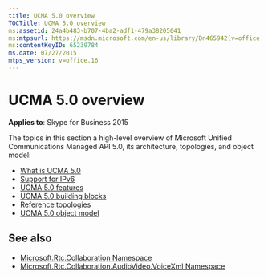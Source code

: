 ```yaml
---
title: UCMA 5.0 overview
TOCTitle: UCMA 5.0 overview
ms:assetid: 24a4b483-b707-4ba2-adf1-479a38205041
ms:mtpsurl: https://msdn.microsoft.com/en-us/library/Dn465942(v=office.16)
ms:contentKeyID: 65239784
ms.date: 07/27/2015
mtps_version: v=office.16
---
```


# UCMA 5.0 overview

**Applies to**: Skype for Business 2015

The topics in this section a high-level overview of Microsoft Unified Communications Managed API 5.0, its architecture, topologies, and object model:

- [What is UCMA 5.0](what-is-ucma-5-0.md)
- [Support for IPv6](support-for-ipv6.md)
- [UCMA 5.0 features](ucma-5-0-features.md)
- [UCMA 5.0 building blocks](ucma-5-0-building-blocks.md)
- [Reference topologies](reference-topologies.md)
- [UCMA 5.0 object model](ucma-5-0-object-model.md)

## See also

- [Microsoft.Rtc.Collaboration Namespace](https://docs.microsoft.com/dotnet/api/microsoft.rtc.collaboration?view=ucma-api-5.0)
- [Microsoft.Rtc.Collaboration.AudioVideo.VoiceXml Namespace](https://docs.microsoft.com/dotnet/api/Microsoft.Rtc.Collaboration.AudioVideo.VoiceXml?view=ucma-voice)